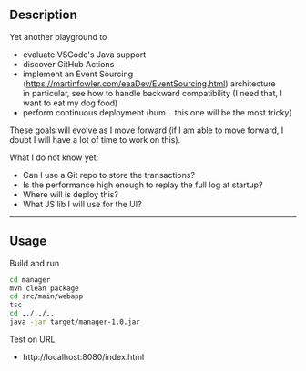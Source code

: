 ## Description

Yet another playground to
- evaluate VSCode's Java support
- discover GitHub Actions
- implement an Event Sourcing (https://martinfowler.com/eaaDev/EventSourcing.html) architecture  
  in particular, see how to handle backward compatibility (I need that, I want to eat my dog food)
- perform continuous deployment (hum… this one will be the most tricky)

These goals will evolve as I move forward (if I am able to move forward, I doubt I will have a lot of time to work on this).

What I do not know yet:
- Can I use a Git repo to store the transactions?
- Is the performance high enough to replay the full log at startup?
- Where will is deploy this?
- What JS lib I will use for the UI?

------

## Usage

Build and run
```bash
cd manager
mvn clean package
cd src/main/webapp
tsc
cd ../../..
java -jar target/manager-1.0.jar
```


Test on URL
- http://localhost:8080/index.html
